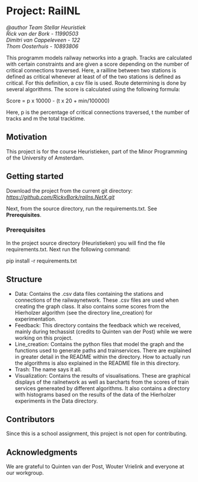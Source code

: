 # Project: RailNL
*@author Team Stellar Heuristiek \
Rick van der Bork - 11990503 \
Dimitri van Cappeleveen - 122 \
Thom Oosterhuis - 10893806*

This programm models railway networks into a graph. Tracks are calculated with certain constraints and are given a score depending on the number of critical connections traversed. Here, a railline between two stations is defined as critical whenever at least of of the two stations is defined as critical. For this definition, a csv file is used. 
Route determining is done by several algorithms. The score is calculated using the following formula:

Score = p x 10000 - (t x 20 + min/100000)

Here, p is the percentage of critical connections traversed, t the number of tracks and m the total tracktime.

## Motivation

This project is for the course Heuristieken, part of the Minor Programming of the University of Amsterdam.

## Getting started

Download the project from the current git directory:
*https://github.com/RickvBork/railns.NetX.git*

Next, from the source directory, run the requirements.txt. See **Prerequisites**.

### Prerequisites

In the project source directory (Heuristieken) you will find the file requirements.txt. Next run the following command:

pip install -r requirements.txt

## Structure

* Data: Contains the .csv data files containing the stations and connections of the railwaynetwork. These .csv files are used when creating the graph class. It also contains some scores from the Hierholzer algorithm (see the directory line_creation) for experimentation.
* Feedback: This directory contains the feedback which we received, mainly during techassist (credits to Quinten van der Post) while we were working on this project.
* Line_creation: Contains the python files that model the graph and the functions used to generate paths and trainservices. There are explained in greater detail in the README within the directory. How to actually run the algorithms is also explained in the README file in this directory.
* Trash: The name says it all.
* Visualization: Contains the results of visualisations. These are graphical displays of the railnetwork as well as barcharts from the scores of train services genereated by different algorithms. It also contains a directory with histograms based on the results of the data of the Hierholzer experiments in the Data directory.

## Contributors

Since this is a school assignment, this project is not open for contributing.

## Acknowledgments

We are grateful to Quinten van der Post, Wouter Vrielink and everyone at our workgroup.


